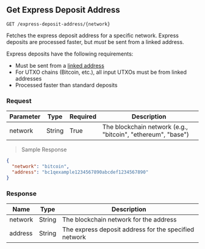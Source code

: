 ## Get Express Deposit Address

`GET /express-deposit-address/{network}`

Fetches the express deposit address for a specific network. Express deposits are processed faster, but *must* be sent from a linked address.

Express deposits have the following requirements:

- Must be sent from a [linked address](https://terminal.astra-api.dev/settings/linkedAddresses)
- For UTXO chains (Bitcoin, etc.), all input UTXOs must be from linked addresses
- Processed faster than standard deposits

### Request

|Parameter|Type|Required|Description|
|---|---|---|---|
|network|String|True|The blockchain network (e.g., "bitcoin", "ethereum", "base")|

> Sample Response

```json
{
  "network": "bitcoin",
  "address": "bc1qexample1234567890abcdef1234567890"
}
```

### Response

|Name|Type|Description|
|---|---|---|
|network|String|The blockchain network for the address|
|address|String|The express deposit address for the specified network|

